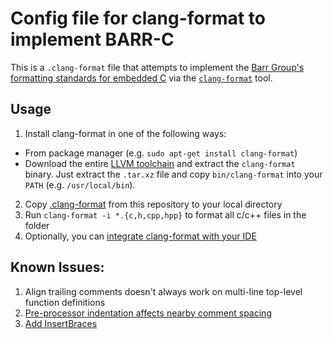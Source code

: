# Config file for clang-format to implement BARR-C

This is a `.clang-format` file that attempts to implement the [Barr Group's formatting standards for embedded C](https://barrgroup.com/embedded-systems/books/embedded-c-coding-standard) via the [`clang-format`](https://clang.llvm.org/docs/ClangFormatStyleOptions.html) tool.

## Usage

1. Install clang-format in one of the following ways:
 - From package manager (e.g. `sudo apt-get install clang-format`)
 - Download the entire [LLVM toolchain](http://llvm.org/releases/) and extract the `clang-format` binary. Just extract the `.tar.xz` file and copy `bin/clang-format` into your `PATH` (e.g. `/usr/local/bin`).
2. Copy [.clang-format](.clang-format) from this repository to your local directory
3. Run `clang-format -i *.{c,h,cpp,hpp}` to format all c/c++ files in the folder
4. Optionally, you can [integrate clang-format with your IDE](https://clang.llvm.org/docs/ClangFormat.html)

## Known Issues:

1. Align trailing comments doesn't always work on multi-line top-level function definitions
2. [Pre-processor indentation affects nearby comment spacing](https://github.com/petertorelli/clang-format-barr-c/issues/2)
3. [Add InsertBraces](https://github.com/petertorelli/clang-format-barr-c/issues/4)
